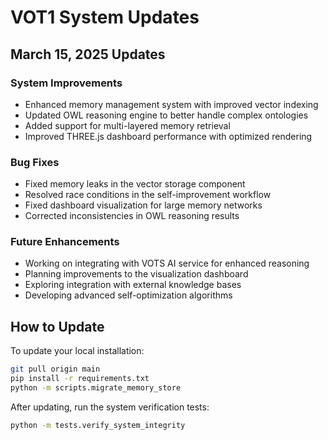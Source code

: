 # VOT1 System Updates

## March 15, 2025 Updates

### System Improvements
- Enhanced memory management system with improved vector indexing
- Updated OWL reasoning engine to better handle complex ontologies
- Added support for multi-layered memory retrieval
- Improved THREE.js dashboard performance with optimized rendering

### Bug Fixes
- Fixed memory leaks in the vector storage component
- Resolved race conditions in the self-improvement workflow
- Fixed dashboard visualization for large memory networks
- Corrected inconsistencies in OWL reasoning results

### Future Enhancements
- Working on integrating with VOTS AI service for enhanced reasoning
- Planning improvements to the visualization dashboard
- Exploring integration with external knowledge bases
- Developing advanced self-optimization algorithms

## How to Update
To update your local installation:

```bash
git pull origin main
pip install -r requirements.txt
python -m scripts.migrate_memory_store
```

After updating, run the system verification tests:

```bash
python -m tests.verify_system_integrity
```
